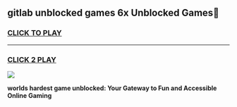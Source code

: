 
## gitlab unblocked games 6x Unblocked Games👋
<h3>
<a href="https://premium.freeplayer.one?title=gitlab_unblocked_games_6x&ref=16F">CLICK TO PLAY</a></h3>
<hr>

<h3>
<a href="https://premium.freeplayer.one?title=gitlab_unblocked_games_6x&ref=16F">CLICK 2 PLAY</a>
  
</h3>

<a href="https://premium.freeplayer.one?title=gitlab_unblocked_games_6x&ref=16F/"><img src="https://clearcache.store/games.png"></a>


**worlds hardest game unblocked: Your Gateway to Fun and Accessible Online Gaming**
